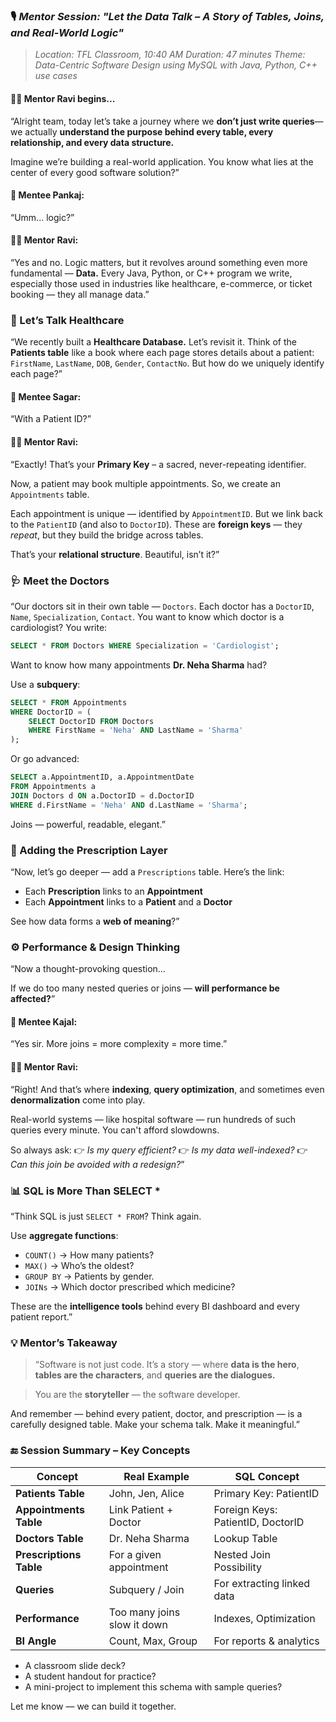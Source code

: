 ### 🎙️ *Mentor Session: "Let the Data Talk – A Story of Tables, Joins, and Real-World Logic"*

> *Location: TFL Classroom, 10:40 AM*
> *Duration: 47 minutes*
> *Theme: Data-Centric Software Design using MySQL with Java, Python, C++ use cases*


#### 👨‍🏫 **Mentor Ravi begins...**

“Alright team, today let’s take a journey where we **don’t just write queries**—we actually **understand the purpose behind every table, every relationship, and every data structure.**

Imagine we’re building a real-world application. You know what lies at the center of every good software solution?”

#### 👦 Mentee Pankaj:

“Umm... logic?”

#### 👨‍🏫 Mentor Ravi:

“Yes and no. Logic matters, but it revolves around something even more fundamental — **Data.**
Every Java, Python, or C++ program we write, especially those used in industries like healthcare, e-commerce, or ticket booking — they all manage data.”


### 🏥 Let’s Talk Healthcare

“We recently built a **Healthcare Database.** Let’s revisit it. Think of the **Patients table** like a book where each page stores details about a patient: `FirstName`, `LastName`, `DOB`, `Gender`, `ContactNo`. But how do we uniquely identify each page?”

#### 👦 Mentee Sagar:

“With a Patient ID?”

#### 👨‍🏫 Mentor Ravi:

“Exactly! That’s your **Primary Key** – a sacred, never-repeating identifier.

Now, a patient may book multiple appointments. So, we create an `Appointments` table.

Each appointment is unique — identified by `AppointmentID`. But we link back to the `PatientID` (and also to `DoctorID`). These are **foreign keys** — they *repeat*, but they build the bridge across tables.

That’s your **relational structure**. Beautiful, isn’t it?”

### 🩺 Meet the Doctors

“Our doctors sit in their own table — `Doctors`. Each doctor has a `DoctorID`, `Name`, `Specialization`, `Contact`. You want to know which doctor is a cardiologist? You write:

```sql
SELECT * FROM Doctors WHERE Specialization = 'Cardiologist';
```

Want to know how many appointments **Dr. Neha Sharma** had?

Use a **subquery**:

```sql
SELECT * FROM Appointments 
WHERE DoctorID = (
    SELECT DoctorID FROM Doctors 
    WHERE FirstName = 'Neha' AND LastName = 'Sharma'
);
```

Or go advanced:

```sql
SELECT a.AppointmentID, a.AppointmentDate
FROM Appointments a
JOIN Doctors d ON a.DoctorID = d.DoctorID
WHERE d.FirstName = 'Neha' AND d.LastName = 'Sharma';
```

Joins — powerful, readable, elegant.”


### 💊 Adding the Prescription Layer

“Now, let’s go deeper — add a `Prescriptions` table. Here’s the link:

* Each **Prescription** links to an **Appointment**
* Each **Appointment** links to a **Patient** and a **Doctor**

See how data forms a **web of meaning**?”

### ⚙️ Performance & Design Thinking

“Now a thought-provoking question…

If we do too many nested queries or joins — **will performance be affected?**”

#### 👧 Mentee Kajal:

“Yes sir. More joins = more complexity = more time.”

#### 👨‍🏫 Mentor Ravi:

“Right! And that’s where **indexing**, **query optimization**, and sometimes even **denormalization** come into play.

Real-world systems — like hospital software — run hundreds of such queries every minute. You can't afford slowdowns.

So always ask:
👉 *Is my query efficient?*
👉 *Is my data well-indexed?*
👉 *Can this join be avoided with a redesign?*”


### 📊 SQL is More Than SELECT \*

“Think SQL is just `SELECT * FROM`? Think again.

Use **aggregate functions**:

* `COUNT()` → How many patients?
* `MAX()` → Who’s the oldest?
* `GROUP BY` → Patients by gender.
* `JOINs` → Which doctor prescribed which medicine?

These are the **intelligence tools** behind every BI dashboard and every patient report.”

### 💡 Mentor’s Takeaway

> “Software is not just code.
> It’s a story — where **data is the hero**,
> **tables are the characters**,
> and **queries are the dialogues.**

> You are the **storyteller** — the software developer.

And remember — behind every patient, doctor, and prescription — is a carefully designed table. Make your schema talk. Make it meaningful.”


### 🔚 Session Summary – Key Concepts

| Concept                 | Real Example                | SQL Concept                       |
| ----------------------- | --------------------------- | --------------------------------- |
| **Patients Table**      | John, Jen, Alice            | Primary Key: PatientID            |
| **Appointments Table**  | Link Patient + Doctor       | Foreign Keys: PatientID, DoctorID |
| **Doctors Table**       | Dr. Neha Sharma             | Lookup Table                      |
| **Prescriptions Table** | For a given appointment     | Nested Join Possibility           |
| **Queries**             | Subquery / Join             | For extracting linked data        |
| **Performance**         | Too many joins slow it down | Indexes, Optimization             |
| **BI Angle**            | Count, Max, Group           | For reports & analytics           |

* A classroom slide deck?
* A student handout for practice?
* A mini-project to implement this schema with sample queries?

Let me know — we can build it together.
